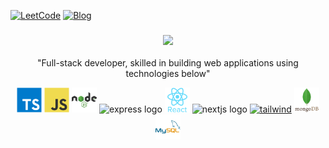 [![LeetCode](https://img.shields.io/badge/LeetCode-000?style=flat&logo=leetcode)](https://leetcode.com/u/ollobergan008/) [![Blog](https://img.shields.io/badge/Blog-20C997?style=flat&logo=velog&logoColor=white)](https://velog.io/@balumaqsud/posts)

<h3 align="center">
    <img src="https://readme-typing-svg.herokuapp.com/?font=Righteous&size=35&center=true&vCenter=true&width=500&height=70&duration=4000&lines=Hi,+There!+👋;+I'm+Ollobergan!;" />
</h3>

<p align="center">"Full-stack developer, skilled in building web applications using technologies below" </p>

<p align="center"> <a href="https://getbootstrap.com" target="_blank" rel="noreferrer">
  	<a href="https://www.typescriptlang.org/" target="_blank" rel="noreferrer"><img src="https://raw.githubusercontent.com/devicons/devicon/master/icons/typescript/typescript-original.svg" alt="typescript" width="40" height="40"/></a>
	<a href="https://developer.mozilla.org/en-US/docs/Web/JavaScript" target="_blank" rel="noreferrer"><img src="https://raw.githubusercontent.com/devicons/devicon/master/icons/javascript/javascript-original.svg" alt="javascript" width="40" height="40"/></a>
	<a href="https://nodejs.org" target="_blank" rel="noreferrer"><img src="https://raw.githubusercontent.com/devicons/devicon/master/icons/nodejs/nodejs-original-wordmark.svg" alt="nodejs" width="40" height="40"/></a> 

<img src="https://cdn.jsdelivr.net/gh/devicons/devicon/icons/express/express-original.svg" height="40" alt="express logo"/>
	<a href="https://reactjs.org/" target="_blank" rel="noreferrer"> <img src="https://raw.githubusercontent.com/devicons/devicon/master/icons/react/react-original-wordmark.svg" alt="react" width="40" height="40"/></a> 
<img src="https://cdn.jsdelivr.net/gh/devicons/devicon/icons/nextjs/nextjs-original.svg" height="40" alt="nextjs logo" />
	<a href="https://tailwindcss.com/" target="_blank" rel="noreferrer"><img src="https://www.vectorlogo.zone/logos/tailwindcss/tailwindcss-icon.svg" alt="tailwind" width="40" height="40"/></a>
	<a href="https://www.mongodb.com/" target="_blank" rel="noreferrer"><img src="https://raw.githubusercontent.com/devicons/devicon/master/icons/mongodb/mongodb-original-wordmark.svg" alt="mongodb" width="40" height="40"/></a> 
	<a href="https://www.mysql.com/" target="_blank" rel="noreferrer"> <img src="https://raw.githubusercontent.com/devicons/devicon/master/icons/mysql/mysql-original-wordmark.svg" alt="mysql" width="40" height="40"/></a>
</p>
